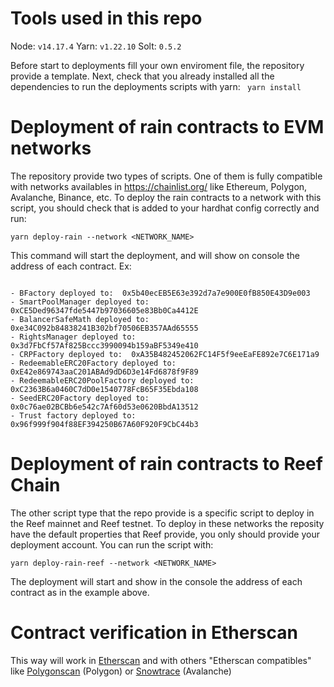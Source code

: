 # Tools used in this repo
Node: `v14.17.4`
Yarn: `v1.22.10`
Solt: `0.5.2`

Before start to deployments fill your own enviroment file, the repository provide a template. Next, check that you already installed all the dependencies to run the deployments scripts with yarn: 
``` yarn install```
# Deployment of rain contracts to EVM networks
The repository provide two types of scripts. One of them is fully compatible with networks availables in https://chainlist.org/ like Ethereum, Polygon, Avalanche, Binance, etc. To deploy the rain contracts to a network with this script, you should check that is added to your hardhat config correctly and run:
```shell
yarn deploy-rain --network <NETWORK_NAME>
```
This command will start the deployment, and will show on console the address of each contract. Ex:
```shell

- BFactory deployed to:  0x5b40ecEB5E63e392d7a7e900E0fB850E43D9e003
- SmartPoolManager deployed to:  0xCE5Ded96347fde5447b97036605e83Bb0Ca4412E
- BalancerSafeMath deployed to:  0xe34C092b84838241B302bf70506EB357AAd65555
- RightsManager deployed to:  0x3d7FbCf57Af825Bccc3990094b159aBF5349e410
- CRPFactory deployed to:  0xA35B482452062FC14F5f9eeEaFE892e7C6E171a9
- RedeemableERC20Factory deployed to:  0xE42e869743aaC201ABAd9dD6D3e14Fd6878f9F89
- RedeemableERC20PoolFactory deployed to:  0xC2363B6a0460C7dD0e1540778FcB65F35Ebda108
- SeedERC20Factory deployed to:  0x0c76ae02BCBb6e542c7Af60d53e0620BbdA13512
- Trust factory deployed to:  0x96f999f904f88EF394250B67A60F920F9CbC44b3
```
# Deployment of rain contracts to Reef Chain
The other script type that the repo provide is a specific script to deploy in the Reef mainnet and Reef testnet. To deploy in these networks the reposity have the default properties that Reef provide, you only should provide your deployment account. You can run the script with:
```shell
yarn deploy-rain-reef --network <NETWORK_NAME>
```
The deployment will start and show in the console the address of each contract as in the example above.
# Contract verification in Etherscan
This way will work in [Etherscan](https://etherscan.io/) and with others "Etherscan compatibles" like [Polygonscan](https://polygonscan.com/) (Polygon) or [Snowtrace](https://snowtrace.io/) (Avalanche)
